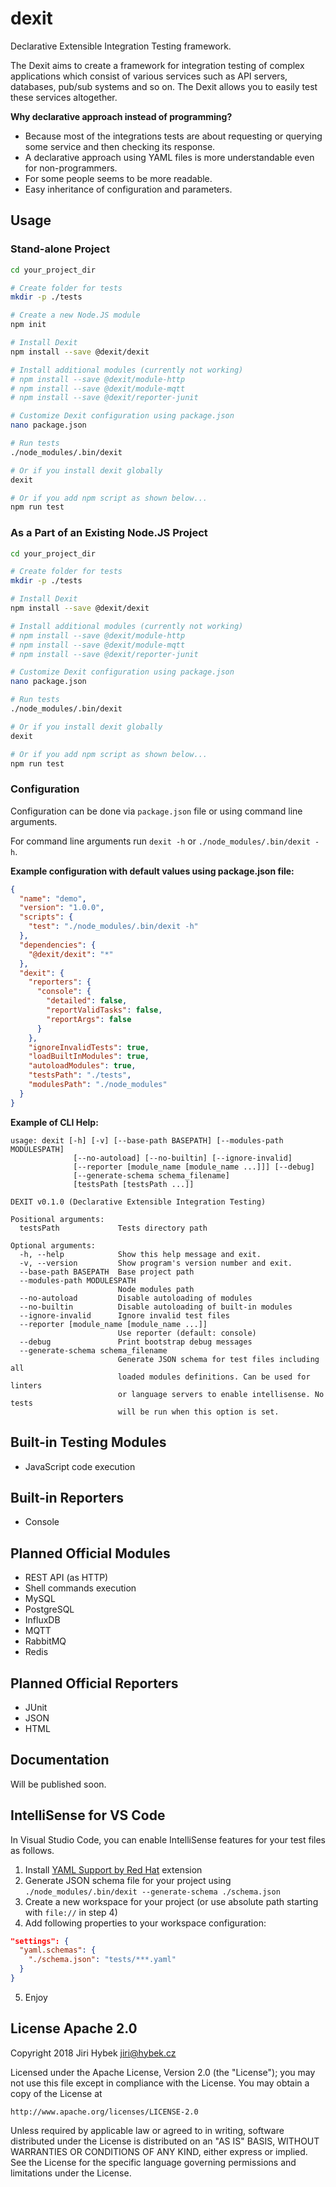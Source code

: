 # dexit

Declarative Extensible Integration Testing framework.

The Dexit aims to create a framework for integration testing of complex applications which consist of various services such as API servers, databases, pub/sub systems and so on. The Dexit allows you to easily test these services altogether.

**Why declarative approach instead of programming?**

- Because most of the integrations tests are about requesting or querying some service and then checking its response.
- A declarative approach using YAML files is more understandable even for non-programmers.
- For some people seems to be more readable.
- Easy inheritance of configuration and parameters.

## Usage

### Stand-alone Project

```bash
cd your_project_dir

# Create folder for tests
mkdir -p ./tests

# Create a new Node.JS module
npm init

# Install Dexit
npm install --save @dexit/dexit

# Install additional modules (currently not working)
# npm install --save @dexit/module-http
# npm install --save @dexit/module-mqtt
# npm install --save @dexit/reporter-junit

# Customize Dexit configuration using package.json
nano package.json

# Run tests
./node_modules/.bin/dexit

# Or if you install dexit globally
dexit

# Or if you add npm script as shown below...
npm run test
```

### As a Part of an Existing Node.JS Project

```bash
cd your_project_dir

# Create folder for tests
mkdir -p ./tests

# Install Dexit
npm install --save @dexit/dexit

# Install additional modules (currently not working)
# npm install --save @dexit/module-http
# npm install --save @dexit/module-mqtt
# npm install --save @dexit/reporter-junit

# Customize Dexit configuration using package.json
nano package.json

# Run tests
./node_modules/.bin/dexit

# Or if you install dexit globally
dexit

# Or if you add npm script as shown below...
npm run test
```

### Configuration

Configuration can be done via `package.json` file or using command line arguments.

For command line arguments run `dexit -h` or `./node_modules/.bin/dexit -h`.

**Example configuration with default values using package.json file:**

```json
{
  "name": "demo",
  "version": "1.0.0",
  "scripts": {
    "test": "./node_modules/.bin/dexit -h"
  },
  "dependencies": {
    "@dexit/dexit": "*"
  },
  "dexit": {
    "reporters": {
      "console": {
        "detailed": false,
        "reportValidTasks": false,
        "reportArgs": false
      }
    },
    "ignoreInvalidTests": true,
    "loadBuiltInModules": true,
    "autoloadModules": true,
    "testsPath": "./tests",
    "modulesPath": "./node_modules"
  }
}
```

**Example of CLI Help:**

```
usage: dexit [-h] [-v] [--base-path BASEPATH] [--modules-path MODULESPATH]
              [--no-autoload] [--no-builtin] [--ignore-invalid]
              [--reporter [module_name [module_name ...]]] [--debug]
              [--generate-schema schema_filename]
              [testsPath [testsPath ...]]

DEXIT v0.1.0 (Declarative Extensible Integration Testing)

Positional arguments:
  testsPath             Tests directory path

Optional arguments:
  -h, --help            Show this help message and exit.
  -v, --version         Show program's version number and exit.
  --base-path BASEPATH  Base project path
  --modules-path MODULESPATH
                        Node modules path
  --no-autoload         Disable autoloading of modules
  --no-builtin          Disable autoloading of built-in modules
  --ignore-invalid      Ignore invalid test files
  --reporter [module_name [module_name ...]]
                        Use reporter (default: console)
  --debug               Print bootstrap debug messages
  --generate-schema schema_filename
                        Generate JSON schema for test files including all
                        loaded modules definitions. Can be used for linters
                        or language servers to enable intellisense. No tests
                        will be run when this option is set.
```

## Built-in Testing Modules

- JavaScript code execution

## Built-in Reporters

- Console

## Planned Official Modules

- REST API (as HTTP)
- Shell commands execution
- MySQL
- PostgreSQL
- InfluxDB
- MQTT
- RabbitMQ
- Redis

## Planned Official Reporters

- JUnit
- JSON
- HTML

## Documentation

Will be published soon.

## IntelliSense for VS Code

In Visual Studio Code, you can enable IntelliSense features for your test files as follows.

1. Install [YAML Support by Red Hat](https://marketplace.visualstudio.com/items?itemName=redhat.vscode-yaml) extension
2. Generate JSON schema file for your project using `./node_modules/.bin/dexit --generate-schema ./schema.json`
3. Create a new workspace for your project (or use absolute path starting with `file://` in step 4)
4. Add following properties to your workspace configuration:
```json
"settings": {
  "yaml.schemas": {
    "./schema.json": "tests/***.yaml"
  }
}
```
5. Enjoy

## License Apache 2.0

Copyright 2018 Jiri Hybek <jiri@hybek.cz>

Licensed under the Apache License, Version 2.0 (the "License");
you may not use this file except in compliance with the License.
You may obtain a copy of the License at

    http://www.apache.org/licenses/LICENSE-2.0

Unless required by applicable law or agreed to in writing, software
distributed under the License is distributed on an "AS IS" BASIS,
WITHOUT WARRANTIES OR CONDITIONS OF ANY KIND, either express or implied.
See the License for the specific language governing permissions and
limitations under the License.